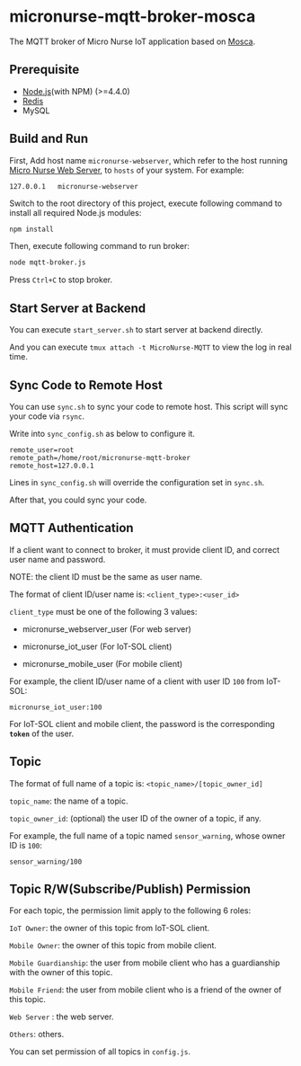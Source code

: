 # micronurse-mqtt-broker-mosca
The MQTT broker of Micro Nurse IoT application based on [Mosca](https://github.com/mcollina/mosca).

## Prerequisite

+ [Node.js](https://nodejs.org/)(with NPM) (>=4.4.0)
+ [Redis](http://redis.io/)
+ MySQL

## Build and Run
First, Add host name `micronurse-webserver`, which refer to the host running [Micro Nurse Web Server](https://github.com/micronurse-iot/micronurse-webserver-django), to `hosts` of your system. For example:

```
127.0.0.1	micronurse-webserver
```

Switch to the root directory of this project, execute following command to install all required Node.js modules:

```bash
npm install
```

Then, execute following command to run broker:
```bash
node mqtt-broker.js
```

Press `Ctrl+C` to stop broker. 

## Start Server at Backend

You can execute `start_server.sh` to start server at backend directly.

And you can execute `tmux attach -t MicroNurse-MQTT` to view the log in real time.

## Sync Code to Remote Host

You can use `sync.sh` to sync your code to remote host. This script will sync your code via `rsync`.

Write into `sync_config.sh` as below to configure it.

```shell
remote_user=root
remote_path=/home/root/micronurse-mqtt-broker
remote_host=127.0.0.1
```

Lines in `sync_config.sh` will override the configuration set in `sync.sh`.

After that, you could sync your code.

## MQTT Authentication

If a client want to connect to broker, it must provide client ID, and correct user name and password.

NOTE: the client ID must be the same as user name.

The format of client ID/user name is: `<client_type>:<user_id>`

`client_type` must be one of the following 3 values:

+ micronurse_webserver_user (For web server)

+ micronurse_iot_user (For IoT-SOL client)

+ micronurse_mobile_user (For mobile client)

For example, the client ID/user name of  a client with user ID `100` from IoT-SOL:

```
micronurse_iot_user:100
```

For IoT-SOL client and mobile client, the password is the corresponding **`token`** of the user.

## Topic

The format of full name of a topic is: `<topic_name>/[topic_owner_id]`

`topic_name`: the name of a topic.

`topic_owner_id`: (optional) the user ID of the owner of a topic, if any.

For example, the full name of a topic named `sensor_warning`, whose owner ID is `100`:

```
sensor_warning/100
```

## Topic R/W(Subscribe/Publish) Permission

For each topic, the permission limit apply to the following 6 roles:

`IoT Owner`: the owner of this topic from IoT-SOL client.

`Mobile Owner`: the owner of this topic from mobile client.

`Mobile Guardianship`: the user from mobile client who has a guardianship with the owner of this topic.

`Mobile Friend`: the user from mobile client who is a friend of the owner of this topic.

`Web Server` : the web server.

`Others`:  others.

You can set permission of all topics in `config.js`.